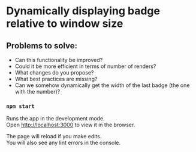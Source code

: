 # Dynamically displaying badge relative to window size

## Problems to solve: 

- Can this functionality be improved?
- Could it be more efficient in terms of number of renders?
- What changes do you propose?
- What best practices are missing?
- Can we somehow dynamically get the width of the last badge (the one with the number)?

### `npm start`

Runs the app in the development mode.\
Open [http://localhost:3000](http://localhost:3000) to view it in the browser.

The page will reload if you make edits.\
You will also see any lint errors in the console.

